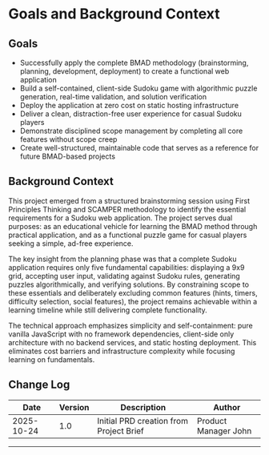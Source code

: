# Goals and Background Context

## Goals

- Successfully apply the complete BMAD methodology (brainstorming, planning, development, deployment) to create a functional web application
- Build a self-contained, client-side Sudoku game with algorithmic puzzle generation, real-time validation, and solution verification
- Deploy the application at zero cost on static hosting infrastructure
- Deliver a clean, distraction-free user experience for casual Sudoku players
- Demonstrate disciplined scope management by completing all core features without scope creep
- Create well-structured, maintainable code that serves as a reference for future BMAD-based projects

## Background Context

This project emerged from a structured brainstorming session using First Principles Thinking and SCAMPER methodology to identify the essential requirements for a Sudoku web application. The project serves dual purposes: as an educational vehicle for learning the BMAD method through practical application, and as a functional puzzle game for casual players seeking a simple, ad-free experience.

The key insight from the planning phase was that a complete Sudoku application requires only five fundamental capabilities: displaying a 9x9 grid, accepting user input, validating against Sudoku rules, generating puzzles algorithmically, and verifying solutions. By constraining scope to these essentials and deliberately excluding common features (hints, timers, difficulty selection, social features), the project remains achievable within a learning timeline while still delivering complete functionality.

The technical approach emphasizes simplicity and self-containment: pure vanilla JavaScript with no framework dependencies, client-side only architecture with no backend services, and static hosting deployment. This eliminates cost barriers and infrastructure complexity while focusing learning on fundamentals.

## Change Log

| Date | Version | Description | Author |
|------|---------|-------------|--------|
| 2025-10-24 | 1.0 | Initial PRD creation from Project Brief | Product Manager John |

---
